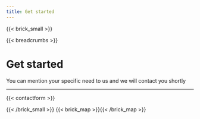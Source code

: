 ```yaml
---
title: Get started
---
```

{{< brick_small >}}

{{< breadcrumbs >}}

# Get started

You can mention your specific need to us and we will contact you shortly

---

{{< contactform >}}

{{< /brick_small >}}
{{< brick_map >}}{{< /brick_map >}}

